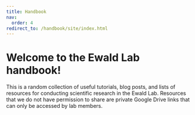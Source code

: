 ```yaml
---
title: Handbook
nav:
  order: 4
redirect_to: /handbook/site/index.html
---
```


# Welcome to the Ewald Lab handbook!

This is a random collection of useful tutorials, blog posts, and lists of resources for conducting scientific research in the Ewald Lab. Resources that we do not have permission to share are private Google Drive links that can only be accessed by lab members. 